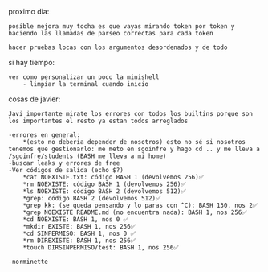 proximo dia:

	posible mejora muy tocha es que vayas mirando token por token y haciendo las llamadas de parseo correctas para cada token

	hacer pruebas locas con los argumentos desordenados y de todo
	


si hay tiempo:

	ver como personalizar un poco la minishell
		- limpiar la terminal cuando inicio
		

	
cosas de javier:

	Javi importante mirate los errores con todos los builtins porque son los importantes el resto ya estan todos arreglados

	-errores en general:
		*(esto no deberia depender de nosotros) esto no sé si nosotros tenemos que gestionarlo: me meto en sgoinfre y hago cd .. y me lleva a /sgoinfre/students (BASH me lleva a mi home)
	-buscar leaks y errores de free
	-Ver códigos de salida (echo $?)
		*cat NOEXISTE.txt: código BASH 1 (devolvemos 256)✅
		*rm NOEXISTE: código BASH 1 (devolvemos 256)✅
		*ls NOEXISTE: código BASH 2 (devolvemos 512)✅
		*grep: código BASH 2 (devolvemos 512)✅
		*grep kk: (se queda pensando y lo paras con ^C): BASH 130, nos 2✅
		*grep NOEXISTE README.md (no encuentra nada): BASH 1, nos 256✅
		*cd NOEXISTE: BASH 1, nos 0 ✅
		*mkdir EXISTE: BASH 1, nos 256✅
		*cd SINPERMISO: BASH 1, nos 0 ✅
		*rm DIREXISTE: BASH 1, nos 256✅
		*touch DIRSINPERMISO/test: BASH 1, nos 256✅

	-norminette